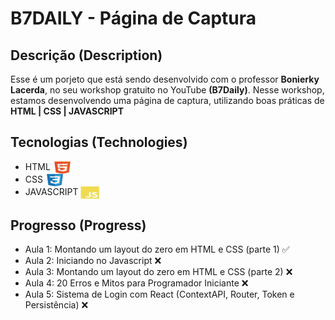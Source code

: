 # B7DAILY - Página de Captura

## Descrição (Description)
Esse é um porjeto que está sendo desenvolvido com o professor **Bonierky Lacerda**, no seu workshop gratuito no YouTube **(B7Daily)**. Nesse workshop, estamos desenvolvendo uma página de captura, utilizando boas práticas de **HTML | CSS | JAVASCRIPT**

## Tecnologias (Technologies)
 - HTML <img align="center" alt="Rafa-HTML" height="20" width="30" src="https://raw.githubusercontent.com/devicons/devicon/master/icons/html5/html5-original.svg">
 - CSS <img align="center" alt="Rafa-CSS" height="20" width="30" src="https://raw.githubusercontent.com/devicons/devicon/master/icons/css3/css3-original.svg">
 - JAVASCRIPT <img align="center" alt="Rafa-Js" height="20" width="30" src="https://raw.githubusercontent.com/devicons/devicon/master/icons/javascript/javascript-plain.svg">

## Progresso (Progress)

- Aula 1: Montando um layout do zero em HTML e CSS (parte 1) :white_check_mark:
- Aula 2: Iniciando no Javascript :x:
- Aula 3: Montando um layout do zero em HTML e CSS (parte 2) :x:
- Aula 4: 20 Erros e Mitos para Programador Iniciante :x:
- Aula 5: Sistema de Login com React (ContextAPI, Router, Token e Persistência) :x:
